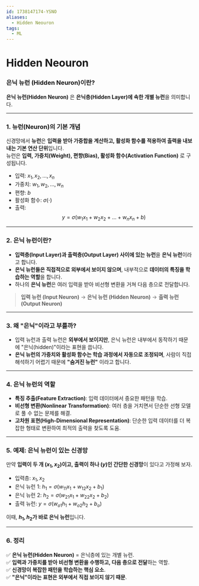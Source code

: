 ```yaml
---
id: 1738147174-YSNO
aliases:
  - Hidden Neouron
tags:
  - ML
---
```


# **Hidden Neouron**
### **은닉 뉴런 (Hidden Neuron)이란?**  

**은닉 뉴런(Hidden Neuron)** 은 **은닉층(Hidden Layer)에 속한 개별 뉴런**을 의미합니다.  

---

### 1. **뉴런(Neuron)의 기본 개념**
신경망에서 **뉴런**은 **입력을 받아 가중합을 계산하고, 활성화 함수를 적용하여 출력을 내보내는 기본 연산 단위**입니다.  
뉴런은 **입력, 가중치(Weight), 편향(Bias), 활성화 함수(Activation Function)** 로 구성됩니다.

- 입력: $x_1, x_2, ..., x_n$ 
- 가중치: $w_1, w_2, ..., w_n$ 
- 편향: $b$
- 활성화 함수: $\sigma(\cdot)$
- 출력:  
  $$
  y = \sigma(w_1x_1 + w_2x_2 + ... + w_nx_n + b)
  $$

---

### 2. **은닉 뉴런이란?**
- **입력층(Input Layer)과 출력층(Output Layer) 사이에 있는 뉴런**을 **은닉 뉴런**이라고 합니다.  
- **은닉 뉴런들은 직접적으로 외부에서 보이지 않으며**, 내부적으로 **데이터의 특징을 학습하는 역할**을 합니다.  
- 하나의 **은닉 뉴런**은 여러 입력을 받아 비선형 변환을 거쳐 다음 층으로 전달합니다.

> **입력 뉴런 (Input Neuron)** → **은닉 뉴런 (Hidden Neuron)** → **출력 뉴런 (Output Neuron)**  

---

### 3. **왜 "은닉"이라고 부를까?**
- 입력 뉴런과 출력 뉴런은 **외부에서 보이지만**, 은닉 뉴런은 내부에서 동작하기 때문에 "은닉(hidden)"이라는 표현을 씁니다.
- **은닉 뉴런의 가중치와 활성화 함수는 학습 과정에서 자동으로 조정되며**, 사람이 직접 해석하기 어렵기 때문에 **"숨겨진 뉴런"** 이라고 합니다.

---

### 4. **은닉 뉴런의 역할**
- **특징 추출(Feature Extraction)**: 입력 데이터에서 중요한 패턴을 학습.
- **비선형 변환(Nonlinear Transformation)**: 여러 층을 거치면서 단순한 선형 모델로 풀 수 없는 문제를 해결.
- **고차원 표현(High-Dimensional Representation)**: 단순한 입력 데이터를 더 복잡한 형태로 변환하여 최적의 출력을 찾도록 도움.

---

### 5. **예제: 은닉 뉴런이 있는 신경망**
만약 **입력이 두 개 ($x_1, x_2$)이고, 출력이 하나 ($y$)인 간단한 신경망**이 있다고 가정해 보자.

- 입력층:      $x_1, x_2$
- 은닉 뉴런 1: $h_1 = \sigma(w_{11}x_1 + w_{12}x_2 + b_1)$
- 은닉 뉴런 2: $h_2 = \sigma(w_{21}x_1 + w_{22}x_2 + b_2)$
- 출력 뉴런:   $y = \sigma(w_{o1}h_1 + w_{o2}h_2 + b_o)$

이때, **$h_1, h_2$가 바로 은닉 뉴런**입니다.

---

### 6. **정리**
✅ **은닉 뉴런(Hidden Neuron)** = 은닉층에 있는 개별 뉴런.  
✅ **입력과 가중치를 받아 비선형 변환을 수행하고, 다음 층으로 전달**하는 역할.  
✅ **신경망이 복잡한 패턴을 학습하는 핵심 요소**.  
✅ **"은닉"이라는 표현은 외부에서 직접 보이지 않기 때문**.
